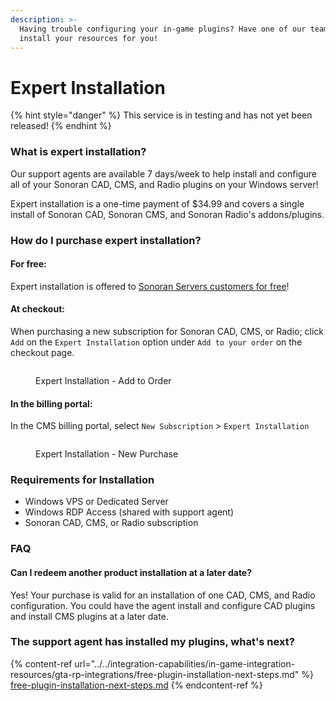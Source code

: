 ```yaml
---
description: >-
  Having trouble configuring your in-game plugins? Have one of our team members
  install your resources for you!
---
```


# Expert Installation

{% hint style="danger" %}
This service is in testing and has not yet been released!
{% endhint %}

### What is expert installation? <a href="#what-is-expert-installation" id="what-is-expert-installation"></a>

Our support agents are available 7 days/week to help install and configure all of your Sonoran CAD, CMS, and Radio plugins on your Windows server!

Expert installation is a one-time payment of $34.99 and covers a single install of Sonoran CAD, Sonoran CMS, and Sonoran Radio's addons/plugins.

### How do I purchase expert installation? <a href="#how-do-i-purchase-expert-installation" id="how-do-i-purchase-expert-installation"></a>

#### For free: <a href="#for-free" id="for-free"></a>

Expert installation is offered to [Sonoran Servers customers for free](https://info.sonorancad.com/pricing/faq/bundle-discount-sonoran-servers)!

#### At checkout: <a href="#at-checkout" id="at-checkout"></a>

When purchasing a new subscription for Sonoran CAD, CMS, or Radio; click `Add` on the `Expert Installation` option under `Add to your order` on the checkout page.

<figure><img src="https://3112503452-files.gitbook.io/~/files/v0/b/gitbook-x-prod.appspot.com/o/spaces%2F-M4pGN81fb4R6zFhodcu%2Fuploads%2FIaxAW5tNewPFGvQbsafn%2Fimage.png?alt=media&#x26;token=5699851f-71dc-43c1-8951-a63c996e21fd" alt=""><figcaption><p>Expert Installation - Add to Order</p></figcaption></figure>

#### In the billing portal: <a href="#in-the-billing-portal" id="in-the-billing-portal"></a>

In the CMS billing portal, select `New Subscription` > `Expert Installation`

<figure><img src="https://i.imgur.com/kqtttZQ.png" alt=""><figcaption><p>Expert Installation - New Purchase</p></figcaption></figure>

### Requirements for Installation <a href="#requirements-for-installation" id="requirements-for-installation"></a>

* Windows VPS or Dedicated Server
* Windows RDP Access (shared with support agent)
* Sonoran CAD, CMS, or Radio subscription

### FAQ <a href="#faq" id="faq"></a>

#### Can I redeem another product installation at a later date? <a href="#can-i-redeem-another-product-installation-at-a-later-date" id="can-i-redeem-another-product-installation-at-a-later-date"></a>

Yes! Your purchase is valid for an installation of one CAD, CMS, and Radio configuration. You could have the agent install and configure CAD plugins and install CMS plugins at a later date.

### The support agent has installed my plugins, what's next?

{% content-ref url="../../integration-capabilities/in-game-integration-resources/gta-rp-integrations/free-plugin-installation-next-steps.md" %}
[free-plugin-installation-next-steps.md](../../integration-capabilities/in-game-integration-resources/gta-rp-integrations/free-plugin-installation-next-steps.md)
{% endcontent-ref %}
